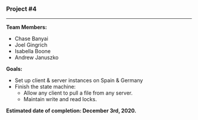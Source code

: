 ### Project \#4
---
**Team Members:**
- Chase Banyai
- Joel Gingrich
- Isabella Boone
- Andrew Januszko

**Goals:**
- Set up client & server instances on Spain & Germany
- Finish the state machine:
  - Allow any client to pull a file from any server.
  - Maintain write and read locks.

**Estimated date of completion: December 3rd, 2020.**

